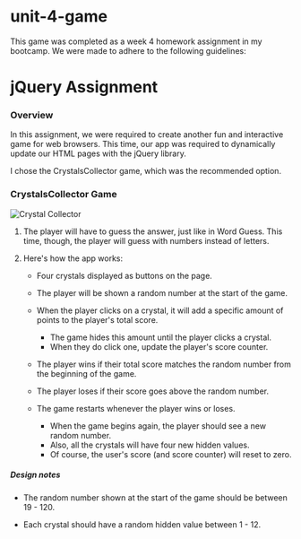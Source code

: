 
# unit-4-game

This game was completed as a week 4 homework assignment in my bootcamp. We were made to adhere to the following guidelines:

# jQuery Assignment

### Overview

In this assignment, we were required to create another fun and interactive game for web browsers. This time, our app was required to dynamically update our HTML pages with the jQuery library.


I chose the CrystalsCollector game, which was the recommended option.

### CrystalsCollector Game

![Crystal Collector](Images/1-CrystalCollector.jpg)

1. The player will have to guess the answer, just like in Word Guess. This time, though, the player will guess with numbers instead of letters. 

2. Here's how the app works:

   * Four crystals displayed as buttons on the page.

   * The player will be shown a random number at the start of the game.

   * When the player clicks on a crystal, it will add a specific amount of points to the player's total score. 

     * The game hides this amount until the player clicks a crystal.
     * When they do click one, update the player's score counter.

   * The player wins if their total score matches the random number from the beginning of the game.

   * The player loses if their score goes above the random number.

   * The game restarts whenever the player wins or loses.

     * When the game begins again, the player should see a new random number. 
     * Also, all the crystals will have four new hidden values. 
     * Of course, the user's score (and score counter) will reset to zero.

  
##### Design notes

* The random number shown at the start of the game should be between 19 - 120.

* Each crystal should have a random hidden value between 1 - 12.





